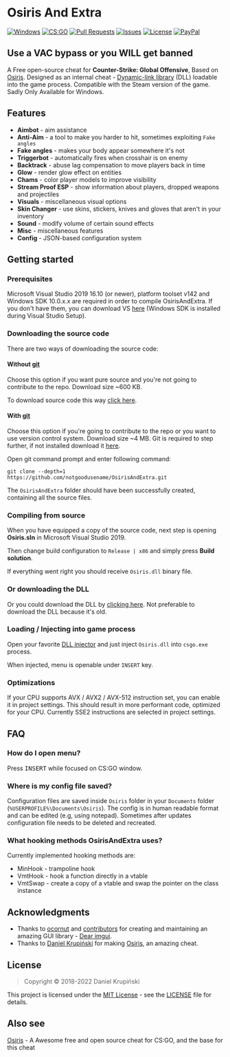 # Osiris And Extra

[![Windows](https://img.shields.io/badge/platform-Windows-0078d7.svg?style=plastic)](https://en.wikipedia.org/wiki/Microsoft_Windows) 
[![CS:GO](https://img.shields.io/badge/game-CS%3AGO-orange.svg?style=plastic)](https://store.steampowered.com/app/730/CounterStrike_Global_Offensive/) 
[![Pull Requests](https://img.shields.io/github/issues-pr/notgoodusename/OsirisAndExtra.svg?style=plastic&color=brightgreen)](https://github.com/notgoodusename/OsirisAndExtra/pulls)
[![Issues](https://img.shields.io/github/issues/notgoodusename/OsirisAndExtra.svg?style=plastic)](https://github.com/notgoodusename/OsirisAndExtra/issues)
[![License](https://img.shields.io/github/license/notgoodusename/OsirisAndExtra.svg?style=plastic&color=blueviolet)](LICENSE)
[![PayPal](https://img.shields.io/badge/donate-PayPal-104098.svg?style=plastic&logo=PayPal)](https://paypal.me/DanielK19)

## Use a VAC bypass or you WILL get banned

A Free open-source cheat for **Counter-Strike: Global Offensive**, Based on [Osiris](https://github.com/danielkrupinski/Osiris). Designed as an internal cheat -  [Dynamic-link library](https://en.wikipedia.org/wiki/Dynamic-link_library) (DLL) loadable into the game process. Compatible with the Steam version of the game. Sadly Only Available for Windows.

## Features 
* **Aimbot** - aim assistance 
* **Anti-Aim** -  a tool to make you harder to hit, sometimes exploiting `Fake angles`
* **Fake angles** - makes your body appear somewhere it's not
* **Triggerbot** - automatically fires when crosshair is on enemy 
* **Backtrack** - abuse lag compensation to move players back in time 
* **Glow** - render glow effect on entities 
* **Chams** - color player models to improve visibility 
* **Stream Proof ESP** - show information about players, dropped weapons and projectiles 
* **Visuals** - miscellaneous visual options 
* **Skin Changer** - use skins, stickers, knives and gloves that aren't in your inventory
* **Sound** - modify volume of certain sound effects 
* **Misc** - miscellaneous features 
* **Config** - JSON-based configuration system 

## Getting started

### Prerequisites
Microsoft Visual Studio 2019 16.10 (or newer), platform toolset v142 and Windows SDK 10.0.x.x are required in order to compile OsirisAndExtra. If you don't have them, you can download VS [here](https://visualstudio.microsoft.com/) (Windows SDK is installed during Visual Studio Setup).

### Downloading the source code

There are two ways of downloading the source code:

#### Without [git](https://git-scm.com)

Choose this option if you want pure source and you're not going to contribute to the repo. Download size ~600 KB.

To download source code this way [click here](https://github.com/notgoodusename/OsirisAndExtra/archive/main.zip).

#### With [git](https://git-scm.com)

Choose this option if you're going to contribute to the repo or you want to use version control system. Download size ~4 MB. Git is required to step further, if not installed download it [here](https://git-scm.com).

Open git command prompt and enter following command:

    git clone --depth=1 https://github.com/notgoodusename/OsirisAndExtra.git

The `OsirisAndExtra` folder should have been successfully created, containing all the source files.

### Compiling from source

When you have equipped a copy of the source code, next step is opening **Osiris.sln** in Microsoft Visual Studio 2019.

Then change build configuration to `Release | x86` and simply press **Build solution**.

If everything went right you should receive `Osiris.dll`  binary file.

### Or downloading the DLL

Or you could download the DLL by [clicking here](https://github.com/notgoodusename/OsirisAndExtra/releases/latest/download/Osiris.dll).
Not preferable to download the DLL because it's old.

### Loading / Injecting into game process

Open your favorite [DLL injector](https://en.wikipedia.org/wiki/DLL_injection) and just inject `Osiris.dll` into `csgo.exe` process.

When injected, menu is openable under `INSERT` key.

### Optimizations
If your CPU supports AVX / AVX2 / AVX-512 instruction set, you can enable it in project settings. This should result in more performant code, optimized for your CPU. Currently SSE2 instructions are selected in project settings.

## FAQ

### How do I open menu?
Press <kbd>INSERT</kbd> while focused on CS:GO window.

### Where is my config file saved?
Configuration files are saved inside `Osiris` folder in your `Documents` folder (`%USERPROFILE%\Documents\Osiris`). The config is in human readable format and can be edited (e.g, using notepad). Sometimes after updates configuration file needs to be deleted and recreated.

### What hooking methods OsirisAndExtra uses?
Currently implemented hooking methods are:
*   MinHook - trampoline hook
*   VmtHook - hook a function directly in a vtable
*   VmtSwap - create a copy of a vtable and swap the pointer on the class instance

## Acknowledgments

* Thanks to [ocornut](https://github.com/ocornut) and [contributors](https://github.com/ocornut/imgui/graphs/contributors) for creating and maintaining an amazing GUI library - [Dear imgui](https://github.com/ocornut/imgui).
* Thanks to [Daniel Krupiński](https://github.com/danielkrupinski) for making [Osiris](https://github.com/danielkrupinski/Osiris), an amazing cheat.

## License

> Copyright © 2018-2022 Daniel Krupiński

This project is licensed under the [MIT License](https://opensource.org/licenses/mit-license.php) - see the [LICENSE](https://github.com/notgoodusename/OsirisAndExtra/blob/main/LICENSE) file for details.

## Also see

[Osiris](https://github.com/danielkrupinski/Osiris) - A Awesome free and open source cheat for CS:GO, and the base for this cheat